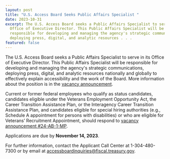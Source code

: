 ```yaml
---
layout: post
title: "U.S. Access Board Seeks Public Affairs Specialist "
date: 2023-10-31
excerpt: The U.S. Access Board seeks a Public Affairs Specialist to serve in its
  Office of Executive Director. This Public Affairs Specialist will be
  responsible for developing and managing the agency's strategic communications,
  deploying press, digital, and analytic resources . . .
featured: false
---
```

The U.S. Access Board seeks a Public Affairs Specialist to serve in its Office of Executive Director. This Public Affairs Specialist will be responsible for developing and managing the agency's strategic communications, deploying press, digital, and analytic resources nationally and globally to effectively explain accessibility and the work of the Board. More information about the position is in the [vacancy announcement](https://www.usajobs.gov/job/757812300). 

Current or former federal employees who qualify as status candidates, candidates eligible under the Veterans Employment Opportunity Act, the Career Transition Assistance Plan, or the Interagency Career Transition Assistance Plan, and candidates eligible for special hiring authorities (e.g., Schedule A appointment for persons with disabilities) or who are eligible for Veterans’ Recruitment Appointment, should respond to [vacancy announcement #24-AB-1-MP](https://www.usajobs.gov/job/757812300).  

Applications are due by **November 14, 2023**. 

For further information, contact the Applicant Call Center at 1-304-480-7300 or by email at [accessboardinquiries@fiscal.treasury.gov](mailto:accessboardinquiries@fiscal.treasury.gov).
